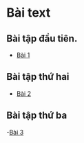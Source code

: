 # Bài text
## Bài tập đầu tiên.
- [Bài 1](https://www.jdoodle.com/embed/v0/5rDz)
## Bài tập thứ hai
- [Bài 2](https://www.jdoodle.com/embed/v0/5u8B)
## Bài tập thứ ba
-[Bài 3](https://www.jdoodle.com/embed/v0/5tD4)
